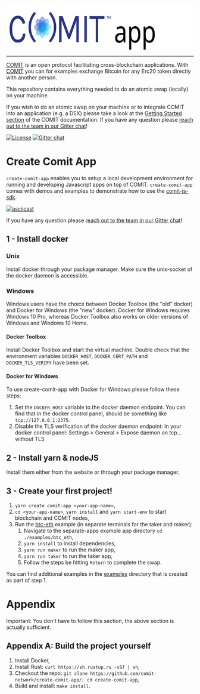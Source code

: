 <a href="https://comit.network/docs/getting-started/create-comit-app">
<img src="logo.svg" height="120px">
</a>

---

[COMIT](https://comit.network) is an open protocol facilitating cross-blockchain applications.
With [COMIT](https://comit.network) you can for examples exchange Bitcoin for any Erc20 token directly with another person.

This repository contains everything needed to do an atomic swap (locally) on your machine.

If you wish to do an atomic swap on your machine or to integrate COMIT into an application (e.g. a DEX) please take a look at the [Getting Started section](https://comit.network/docs/getting-started/create-comit-app/) of the COMIT documentation.
If you have any question please [reach out to the team in our Gitter chat](https://gitter.im/comit-network/community)!


[![License](https://img.shields.io/badge/License-Apache%202.0-blue.svg)](https://opensource.org/licenses/Apache-2.0)
[![Gitter chat](https://badges.gitter.im/gitterHQ/gitter.png)](https://gitter.im/comit-network/community)

# Create Comit App

`create-comit-app` enables you to setup a local development environment for running and developing Javascript apps on top of COMIT.
`create-comit-app` comes with demos and examples to demonstrate how to use the [comit-js-sdk](https://github.com/comit-network/comit-js-sdk).

[![asciicast](https://asciinema.org/a/298948.png)](https://asciinema.org/a/298948)

If you have any question please [reach out to the team in our Gitter chat](https://gitter.im/comit-network/community)!

## 1 - Install docker

### Unix

Install docker through your package manager.
Make sure the unix-socket of the docker daemon is accessible.

### Windows

Windows users have the choice between Docker Toolbox (the "old" docker) and Docker for Windows (the "new" docker).
Docker for Windows requires Windows 10 Pro, whereas Docker Toolbox also works on older versions of Windows and Windows 10 Home.

#### Docker Toolbox

Install Docker Toolbox and start the virtual machine.
Double check that the environment variables `DOCKER_HOST`, `DOCKER_CERT_PATH` and `DOCKER_TLS_VERIFY` have been set.

#### Docker for Windows

To use create-comit-app with Docker for Windows please follow these steps:

1. Set the `DOCKER_HOST` variable to the docker daemon endpoint. You can find that in the docker control panel, should be something like `tcp://127.0.0.1:2375`.
2. Disable the TLS verification of the docker daemon endpoint: In your docker control panel: Settings > General > Expose daemon on tcp... without TLS

## 2 - Install yarn & nodeJS

Install them either from the website or through your package manager.

## 3 - Create your first project!

1. `yarn create comit-app <your-app-name>`,
2. `cd <your-app-name>`, `yarn install` and `yarn start-env` to start blockchain and COMIT nodes,
3. Run the [btc-eth](https://github.com/comit-network/create-comit-app/tree/master/new_project/examples/btc_eth) example (in separate terminals for the taker and maker):
    1. Navigate to the separate-apps example app directory `cd ./examples/btc_eth`,
    2. `yarn install` to install dependencies,
    3. `yarn run maker` to run the maker app,
    4. `yarn run taker` to run the taker app,
    5. Follow the steps be hitting `Return` to complete the swap.

You can find additional examples in the [examples](https://github.com/comit-network/create-comit-app/tree/master/new_project/examples) directory that is created as part of step 1.

# Appendix

Important: You don't have to follow this section, the above section is actually sufficient.

## Appendix A: Build the project yourself

1. Install Docker,
2. Install Rust: `curl https://sh.rustup.rs -sSf | sh`,
3. Checkout the repo: `git clone https://github.com/comit-network/create-comit-app/; cd create-comit-app`,
4. Build and install: `make install`.
